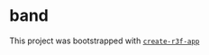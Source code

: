 # band

This project was bootstrapped with [`create-r3f-app`](https://github.com/RenaudROHLINGER/create-r3f-app)